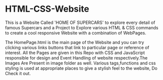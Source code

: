 # HTML-CSS-Website
This is a Website Called 'HOME OF SUPERCARS' to explore every detail of famous Supercars and a Project to Explore various HTML & CSS 
commands to create a cool responsive Website with a combination of WebPages.

The HomePage.html is the main page of the Website and you can try clicking various links buttons that link to particular page or 
reference of interest. All the Pages are given in this Repo with CSS and JavaScript responsible for design and Event Handling of 
website respectively.The Images Are Present in image folder as well. Various tags,functions and css styling is used at appropriate
places to give a stylish feel to the website, Do Check it out.
